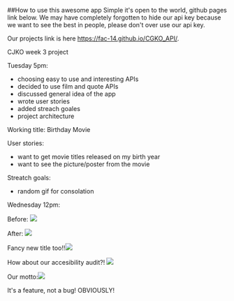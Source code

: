##How to use this awesome app
Simple it's open to the world, github pages link below. We may have completely forgotten to hide our api key because we want to see the best in people, please don't over use our api key.

Our projects link is here https://fac-14.github.io/CGKO_API/.

CJKO week 3 project

Tuesday 5pm:

- choosing easy to use and interesting APIs
- decided to use film and quote APIs
- discussed general idea of the app
- wrote user stories
- added streach goales
- project architecture


Working title: Birthday Movie

User stories:
- want to get movie titles released on my birth year
- want to see the picture/poster from the movie

Streatch goals:
- random gif for consolation

Wednesday 12pm:

Before:
![](https://i.imgur.com/gbmDykx.jpg)

After:
![](https://i.imgur.com/oJbq1jp.png)

Fancy new title too!!![](https://i.imgur.com/jGaQcpu.png)

How about our accesibility audit?!
![](https://i.imgur.com/lyaD8Dx.png)

Our motto:![](https://i.imgur.com/3UZjGZ7.png)

It's a feature, not a bug! OBVIOUSLY!

